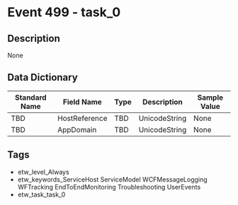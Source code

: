 # Event 499 - task_0

## Description
None

## Data Dictionary
|Standard Name|Field Name|Type|Description|Sample Value|
|---|---|---|---|---|
|TBD|HostReference|TBD|UnicodeString|None|None|
|TBD|AppDomain|TBD|UnicodeString|None|None|

## Tags
* etw_level_Always
* etw_keywords_ServiceHost ServiceModel WCFMessageLogging WFTracking EndToEndMonitoring Troubleshooting UserEvents
* etw_task_task_0